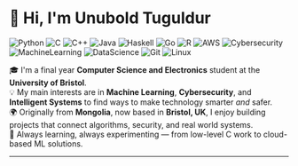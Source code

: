 # 👋 Hi, I'm Unubold Tuguldur

![Python](https://img.shields.io/badge/Python-3776AB?logo=python&logoColor=white)
![C](https://img.shields.io/badge/C-00599C?logo=c&logoColor=white)
![C++](https://img.shields.io/badge/C++-00599C?logo=c%2B%2B&logoColor=white)
![Java](https://img.shields.io/badge/Java-007396?logo=java&logoColor=white)
![Haskell](https://img.shields.io/badge/Haskell-5D4F85?logo=haskell&logoColor=white)
![Go](https://img.shields.io/badge/Go-00ADD8?logo=go&logoColor=white)
![R](https://img.shields.io/badge/R-276DC3?logo=r&logoColor=white)
![AWS](https://img.shields.io/badge/AWS-FF9900?logo=amazon-aws&logoColor=white)
![Cybersecurity](https://img.shields.io/badge/Cybersecurity-blueviolet)
![MachineLearning](https://img.shields.io/badge/Machine%20Learning-ff6600)
![DataScience](https://img.shields.io/badge/Data%20Science-228B22)
![Git](https://img.shields.io/badge/Git-F05032?logo=git&logoColor=white)
![Linux](https://img.shields.io/badge/Linux-FCC624?logo=linux&logoColor=black)

🎓 I'm a final year **Computer Science and Electronics** student at the **University of Bristol**.  
💡 My main interests are in **Machine Learning**, **Cybersecurity**, and **Intelligent Systems** to find ways to make technology smarter *and* safer.  
🌍 Originally from **Mongolia**, now based in **Bristol, UK**, I enjoy building projects that connect algorithms, security, and real world systems.  
🧠 Always learning, always experimenting — from low-level C work to cloud-based ML solutions.

---
